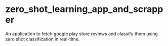 # zero_shot_learning_app_and_scrapper

An application to fetch google play store reviews and classify them using zero shot classification in real-time.
